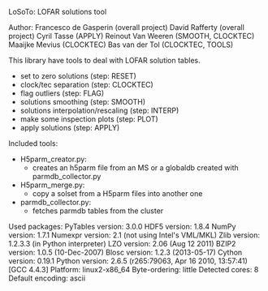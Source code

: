 LoSoTo: LOFAR solutions tool

Author:
Francesco de Gasperin (overall project)
David Rafferty (overall project)
Cyril Tasse (APPLY)
Reinout Van Weeren (SMOOTH, CLOCKTEC)
Maaijke Mevius (CLOCKTEC)
Bas van der Tol (CLOCKTEC, TOOLS)

This library have tools to deal with LOFAR solution tables.

- set to zero solutions (step: RESET)
- clock/tec separation (step: CLOCKTEC)
- flag outliers (step: FLAG)
- solutions smoothing (step: SMOOTH)
- solutions interpolation/rescaling (step: INTERP)
- make some inspection plots (step: PLOT)
- apply solutions (step: APPLY)

Included tools:

- H5parm_creator.py:
    * creates an h5parm file from an MS or a globaldb created with parmdb_collector.py
- H5parm_merge.py:
    * copy a solset from a H5parm files into another one
- parmdb_collector.py:
    * fetches parmdb tables from the cluster

Used packages:
PyTables version:  3.0.0
HDF5 version:      1.8.4
NumPy version:     1.7.1
Numexpr version:   2.1 (not using Intel's VML/MKL)
Zlib version:      1.2.3.3 (in Python interpreter)
LZO version:       2.06 (Aug 12 2011)
BZIP2 version:     1.0.5 (10-Dec-2007)
Blosc version:     1.2.3 (2013-05-17)
Cython version:    0.19.1
Python version:    2.6.5 (r265:79063, Apr 16 2010, 13:57:41) 
[GCC 4.4.3]
Platform:          linux2-x86_64
Byte-ordering:     little
Detected cores:    8
Default encoding:  ascii
